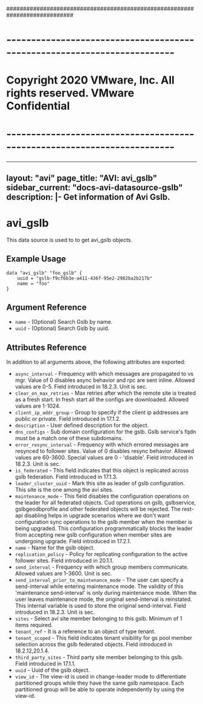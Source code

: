 ############################################################################
# ------------------------------------------------------------------------
# Copyright 2020 VMware, Inc.  All rights reserved. VMware Confidential
# ------------------------------------------------------------------------
###

---
layout: "avi"
page_title: "AVI: avi_gslb"
sidebar_current: "docs-avi-datasource-gslb"
description: |-
  Get information of Avi Gslb.
---

# avi_gslb

This data source is used to to get avi_gslb objects.

## Example Usage

```hcl
data "avi_gslb" "foo_gslb" {
    uuid = "gslb-f9cf6b3e-a411-436f-95e2-2982ba2b217b"
    name = "foo"
}
```

## Argument Reference

* `name` - (Optional) Search Gslb by name.
* `uuid` - (Optional) Search Gslb by uuid.

## Attributes Reference

In addition to all arguments above, the following attributes are exported:

* `async_interval` - Frequency with which messages are propagated to vs mgr. Value of 0 disables async behavior and rpc are sent inline. Allowed values are 0-5. Field introduced in 18.2.3. Unit is sec.
* `clear_on_max_retries` - Max retries after which the remote site is treated as a fresh start. In fresh start all the configs are downloaded. Allowed values are 1-1024.
* `client_ip_addr_group` - Group to specify if the client ip addresses are public or private. Field introduced in 17.1.2.
* `description` - User defined description for the object.
* `dns_configs` - Sub domain configuration for the gslb. Gslb service's fqdn must be a match one of these subdomains.
* `error_resync_interval` - Frequency with which errored messages are resynced to follower sites. Value of 0 disables resync behavior. Allowed values are 60-3600. Special values are 0 - 'disable'. Field introduced in 18.2.3. Unit is sec.
* `is_federated` - This field indicates that this object is replicated across gslb federation. Field introduced in 17.1.3.
* `leader_cluster_uuid` - Mark this site as leader of gslb configuration. This site is the one among the avi sites.
* `maintenance_mode` - This field disables the configuration operations on the leader for all federated objects. Cud operations on gslb, gslbservice, gslbgeodbprofile and other federated objects will be rejected. The rest-api disabling helps in upgrade scenarios where we don't want configuration sync operations to the gslb member when the member is being upgraded. This configuration programmatically blocks the leader from accepting new gslb configuration when member sites are undergoing upgrade. Field introduced in 17.2.1.
* `name` - Name for the gslb object.
* `replication_policy` - Policy for replicating configuration to the active follower sites. Field introduced in 20.1.1.
* `send_interval` - Frequency with which group members communicate. Allowed values are 1-3600. Unit is sec.
* `send_interval_prior_to_maintenance_mode` - The user can specify a send-interval while entering maintenance mode. The validity of this 'maintenance send-interval' is only during maintenance mode. When the user leaves maintenance mode, the original send-interval is reinstated. This internal variable is used to store the original send-interval. Field introduced in 18.2.3. Unit is sec.
* `sites` - Select avi site member belonging to this gslb. Minimum of 1 items required.
* `tenant_ref` - It is a reference to an object of type tenant.
* `tenant_scoped` - This field indicates tenant visibility for gs pool member selection across the gslb federated objects. Field introduced in 18.2.12,20.1.4.
* `third_party_sites` - Third party site member belonging to this gslb. Field introduced in 17.1.1.
* `uuid` - Uuid of the gslb object.
* `view_id` - The view-id is used in change-leader mode to differentiate partitioned groups while they have the same gslb namespace. Each partitioned group will be able to operate independently by using the view-id.


